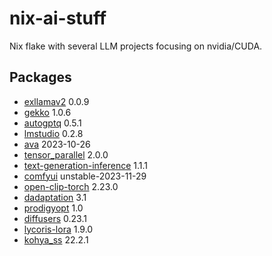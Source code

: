 # nix-ai-stuff
Nix flake with several LLM projects focusing on nvidia/CUDA.

## Packages
- [exllamav2](https://github.com/turboderp/exllamav2) 0.0.9
- [gekko](https://github.com/BYU-PRISM/GEKKO) 1.0.6
- [autogptq](https://github.com/PanQiWei/AutoGPTQ) 0.5.1
- [lmstudio](https://lmstudio.ai/) 0.2.8
- [ava](https://www.avapls.com/) 2023-10-26
- [tensor_parallel](https://github.com/BlackSamorez/tensor_parallel) 2.0.0
- [text-generation-inference](https://github.com/huggingface/text-generation-inference) 1.1.1
- [comfyui](https://github.com/comfyanonymous/ComfyUI) unstable-2023-11-29
- [open-clip-torch](https://github.com/mlfoundations/open_clip) 2.23.0
- [dadaptation](https://github.com/facebookresearch/dadaptation) 3.1
- [prodigyopt](https://github.com/konstmish/prodigy) 1.0
- [diffusers](https://github.com/huggingface/diffusers) 0.23.1
- [lycoris-lora](https://github.com/KohakuBlueleaf/LyCORIS) 1.9.0
- [kohya_ss](https://github.com/bmaltais/kohya_ss) 22.2.1

